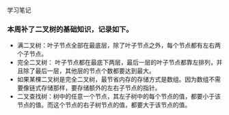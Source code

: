 学习笔记
### 本周补了二叉树的基础知识，记录如下。
  * 满二叉树：叶子节点全部在最底层，除了叶子节点之外，每个节点都有左右两个子节点。
  * 完全二叉树： 叶子节点都在最底下两层，最后一层的叶子节点都靠左排列，并且除了最后一层，其他层的节点个数都要达到最大。
  * 如果某棵二叉树是完全二叉树，最节省内存的存储方式是数组。因为数组不需要像链式存储那样，要存储额外的左右子节点的指针。
  * 二叉查找树：树中的任意一个节点，其左子树中的每个节点的值，都要小于该节点的值。而这个节点的右子树节点的值，都要大于该节点的值。